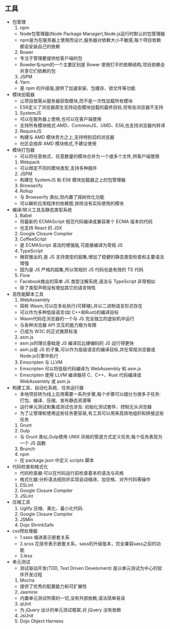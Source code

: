 ## 工具
- 包管理
  1. npm
    - Node包管理器(Node Package Manager),Node.js运行时默认的包管理器
    - npm是为在服务器上使用而设计,服务器对依赖大小不敏感,每个项目依赖都会安装自己的依赖
  2. Bower
    - 专注于管理要提供给客户端的包
    - Bowder与npm的一个主要区别是 Bower 使用打平的依赖结构,项目依赖会共享它们依赖的包
  3. JSPM
  4. Yarn
    - 是 npm 的升级版,提供了加速安装、包缓存、锁文件等功能
- 模块加载器
  - 让项目按需从服务器获取模块,而不是一次性加载所有模块
  - ES6定义了浏览器原生支持动态模块加载的最终目标,但有些浏览器不支持
  1. SystemJS
    - 可以在服务器上使用,也可以在客户端使用
    - 支持所有模块格式:AMD、CommonJS、UMD、ES6,也支持浏览器内转译
  2. RequireJS
    - 构建与 AMD 模块贵方之上,支持特别旧的浏览器
    - 社区会抛弃 AMD 模块格式,不建议使用
- 模块打包器
  - 可以将任意格式、任意数量的模块合并为一个或多个文件,供客户端使用
  1. Webpack
    - 可以绑定不同的模块类型,支持多种插件
  2. JSPM
    - 构建在 SystemJS 和 ES6 模块加载器之上的包管理器
  3. Browserify
  4. Rollup
    - 与 Browserify 类似,但内置了摇树优化功能
    - 可以解析应用程序的依赖图,排除没有实际使用的模块
- 编译/转义工具及静态类型系统
  1. Babel
    - 将最新的 ECMAScript 规范代码编译成兼容某个 ECMA 版本的代码
    - 也支持 React 的 JSX
  2. Google Closure Compiler
  3. CoffeeScript
    - 是 ECMAScript 语法的增强版,可直接编译为常规 JS
  4. TypeScript
    - 微软推出的,是 JS 支持类型的超集,增加了稳健的静态类型检查和主要语法增强
    - 因为是 JS 严格的超集,所以常规的 JS 代码也是有效的 TS 代码
  5. Flow
    - Facebook推出的简单 JS 类型注解系统,语法与 TypeScript 非常相似
    - 除了类型声明没有增加其它的语言特性
- 高性能脚本工具
  1. WebAssembly
    - 简称 Wasm,可以在多处执行(可移植),并以二进制语言形式存在
    - 可以作为多种低级语言(如 C++和Rust)的编译目标
    - Wasm代码在浏览器的一个与 JS 完全独立的虚拟机中运行
    - 与各种浏览器 API 交互的能力极为有限
    - 已成为 W3C 的正式推荐标准
  2. asm.js
    - asm.js的理论基础是 JS 编译后比硬编码的 JS 运行得更快
    - asm.js是 JS 的子集,可以作为低级语言的编译目标,并在常规浏览器或Node.js引擎中执行
  3. Emscripten 与 LLVM
    - Emscripten 可以将低级代码编译为 WebAssembly 和 asm.js
    - Emscripten 使用 LLVM 编译器将 C、C++、Rust 代码编译成 WebAssembly 或 asm.js
- 构建工具、自动化系统、任务运行器
  - 本地项目转为线上应用需要一系列步骤,每个步骤可以细分为很多子任务: 打包、编译、压缩、发布静态资源等
  - 运行单元测试和集成测试也涉及: 初始化测试套件、控制无头浏览器
  - 为了让管理和使用这些任务更容易,有工具可以用来高效地组织和拼接这些任务
  1. Grunt
  2. Gulp
    - 与 Grunt 类似,Gulp使用 UNIX 风格的管道方式定义任务,每个任务表现为一个 JS 函数
  3. Brunch
  4. npm
    - 在 package.json 中定义 scripts 脚本
- 代码检查和格式化
  - 代码检查器:可以在代码运行前检查基本的语法与风格
  - 格式化器:分析语法规则并实现自动缩进、加空格、对齐代码等操作
  1. ESLint
  2. Google Closure Compiler
  3. JSLint
- 压缩工具
  1. Uglify 压缩、美化、最小化代码
  2. Google Closure Compiler
  3. JSMin
  4. Dojo ShrinkSafe
- css预处理器
  - 1.sass 缩进表示嵌套关系
  - 2.scss 花括号表示嵌套关系，sass的升级版本，完全兼容sass之前的功能
  - 3.less
- 单元测试
  - 测试驱动开发(TDD, Test Driven Develoment) 是以单元测试为中心的软件开发过程
  1. Mocha
    - 提供了优秀的配置能力和可扩展性
  2. Jasmine
    - 内置单元测试所需的一切,没有外部依赖,语法简单易读
  3. qUnit
    - 为 jQuery 设计的单元测试框架,对 jQuery 没有依赖
  4. JsUnit
  5. Dojo Object Harness